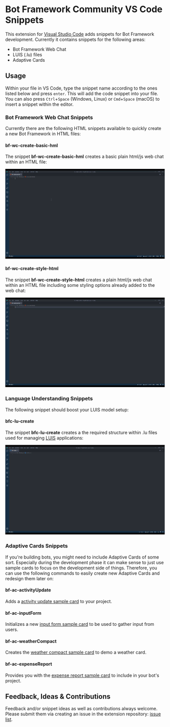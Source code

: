 # Bot Framework Community VS Code Snippets

This extension for [Visual Studio Code](https://code.visualstudio.com/) adds snippets for Bot Framework development. Currently it contains snippets for the following areas:
- Bot Framework Web Chat
- LUIS (.lu) files
- Adaptive Cards

## Usage

Within your file in VS Code, type the snippet name according to the ones listed below and press `enter`. This will add the code snippet into your file. You can also press `Ctrl`+`Space` (Windows, Linux) or `Cmd`+`Space` (macOS) to insert a snippet within the editor.

### Bot Framework Web Chat Snippets

Currently there are the following HTML snippets available to quickly create a new Bot Framework in HTML files:

#### bf-wc-create-basic-hml

The snippet **bf-wc-create-basic-hml** creates a basic plain html/js web chat within an HTML file:

![bf-wc-create-basic-hml usage](https://raw.githubusercontent.com/BotBuilderCommunity/botbuilder-community-tools/master/bfc-vscode-snippets/assets/bfc-webchat-basic-snippet-demo.gif)

#### bf-wc-create-style-html

The snippet **bf-wc-create-style-html** creates a plain html/js web chat within an HTML file including some styling options already added to the web chat:

![bf-wc-create-style-html usage](https://raw.githubusercontent.com/BotBuilderCommunity/botbuilder-community-tools/master/bfc-vscode-snippets/assets/bfc-webchat-styling-snippet-demo.gif)

### Language Understanding Snippets

The following snippet should boost your LUIS model setup:

#### bfc-lu-create

The snippet **bfc-lu-create** creates a the required structure within .lu files used for managing [LUIS](https://www.luis.ai/) applications:

![bfc-lu-create usage](https://raw.githubusercontent.com/BotBuilderCommunity/botbuilder-community-tools/master/bfc-vscode-snippets/assets/bfc-lu-snippet-demo.gif)

### Adaptive Cards Snippets

If you're building bots, you might need to include Adaptive Cards of some sort. Especially during the development phase it can make sense to just use sample cards to focus on the development side of things. Therefore, you can use the following commands to easily create new Adaptive Cards and redesign them later on:

#### bf-ac-activityUpdate

Adds a [activity update sample card](https://adaptivecards.io/samples/ActivityUpdate.html) to your project.

#### bf-ac-inputForm

Initializes a new [input form sample card](https://adaptivecards.io/samples/InputForm.html) to be used to gather input from users.

#### bf-ac-weatherCompact

Creates the [weather compact sample card](https://adaptivecards.io/samples/WeatherCompact.html) to demo a weather card.

#### bf-ac-expenseReport

Provides you with the [expense report sample card](https://adaptivecards.io/samples/ExpenseReport.html) to include in your bot's project.

## Feedback, Ideas & Contributions

Feedback and/or snippet ideas as well as contributions always welcome. Please submit them via creating an issue in the extension repository: [issue list](https://github.com/BotBuilderCommunity/botbuilder-community-tools/issues).
